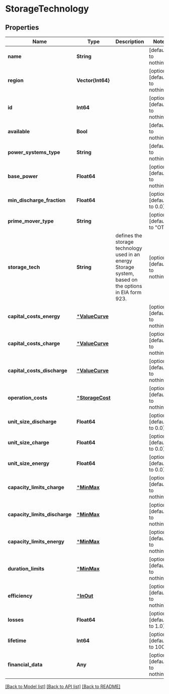 # StorageTechnology


## Properties
Name | Type | Description | Notes
------------ | ------------- | ------------- | -------------
**name** | **String** |  | [default to nothing]
**region** | **Vector{Int64}** |  | [optional] [default to nothing]
**id** | **Int64** |  | [optional] [default to nothing]
**available** | **Bool** |  | [default to nothing]
**power_systems_type** | **String** |  | [default to nothing]
**base_power** | **Float64** |  | [optional] [default to nothing]
**min_discharge_fraction** | **Float64** |  | [optional] [default to 0.0]
**prime_mover_type** | **String** |  | [optional] [default to "OT"]
**storage_tech** | **String** | defines the storage technology used in an energy Storage system, based on the options in EIA form 923. | [optional] [default to nothing]
**capital_costs_energy** | [***ValueCurve**](ValueCurve.md) |  | [optional] [default to nothing]
**capital_costs_charge** | [***ValueCurve**](ValueCurve.md) |  | [optional] [default to nothing]
**capital_costs_discharge** | [***ValueCurve**](ValueCurve.md) |  | [optional] [default to nothing]
**operation_costs** | [***StorageCost**](StorageCost.md) |  | [optional] [default to nothing]
**unit_size_discharge** | **Float64** |  | [optional] [default to 0.0]
**unit_size_charge** | **Float64** |  | [optional] [default to 0.0]
**unit_size_energy** | **Float64** |  | [optional] [default to 0.0]
**capacity_limits_charge** | [***MinMax**](MinMax.md) |  | [optional] [default to nothing]
**capacity_limits_discharge** | [***MinMax**](MinMax.md) |  | [optional] [default to nothing]
**capacity_limits_energy** | [***MinMax**](MinMax.md) |  | [optional] [default to nothing]
**duration_limits** | [***MinMax**](MinMax.md) |  | [optional] [default to nothing]
**efficiency** | [***InOut**](InOut.md) |  | [optional] [default to nothing]
**losses** | **Float64** |  | [optional] [default to 1.0]
**lifetime** | **Int64** |  | [optional] [default to 100]
**financial_data** | **Any** |  | [optional] [default to nothing]


[[Back to Model list]](../README.md#models) [[Back to API list]](../README.md#api-endpoints) [[Back to README]](../README.md)


